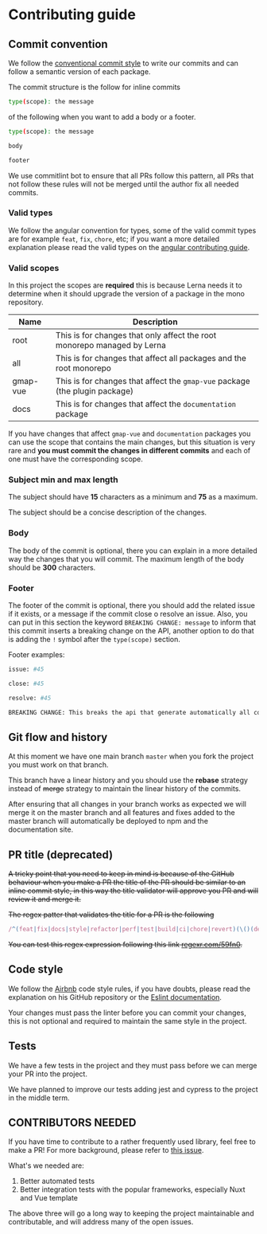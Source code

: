 # Contributing guide

## Commit convention

We follow the [conventional commit style](https://www.conventionalcommits.org/en/v1.0.0/) to write our commits and can follow a semantic version of each package.

The commit structure is the follow for inline commits

```sh
type(scope): the message
```

of the following when you want to add a body or a footer.

```sh
type(scope): the message

body

footer
```

We use commitlint bot to ensure that all PRs follow this pattern, all PRs that not follow these rules will not be merged until the author fix all needed commits.

### Valid types

We follow the angular convention for types, some of the valid commit types are for example `feat`, `fix`, `chore`, etc; if you want a more detailed explanation please read the valid types on the [angular contributing guide](https://github.com/angular/angular/blob/master/CONTRIBUTING.md#type).

### Valid scopes

In this project the scopes are **required** this is because Lerna needs it to determine when it should upgrade the version of a package in the mono repository.

|Name|Description|
|----|-----------|
|root|This is for changes that only affect the root monorepo managed by Lerna|
|all|This is for changes that affect all packages and the root monorepo|
|gmap-vue|This is for changes that affect the `gmap-vue` package (the plugin package)|
|docs|This is for changes that affect the `documentation` package|

If you have changes that affect `gmap-vue` and `documentation` packages you can use the scope that contains the main changes, but this situation is very rare and **you must commit the changes in different commits** and each of one must have the corresponding scope.

### Subject min and max length

The subject should have **15** characters as a minimum and **75** as a maximum.

The subject should be a concise description of the changes.

### Body

The body of the commit is optional, there you can explain in a more detailed way the changes that you will commit. The maximum length of the body should be **300** characters.

### Footer

The footer of the commit is optional, there you should add the related issue if it exists, or a message if the commit close o resolve an issue. Also, you can put in this section the keyword `BREAKING CHANGE: message` to inform that this commit inserts a breaking change on the API, another option to do that is adding the `!` symbol after the `type(scope)` section.

Footer examples:

```sh
issue: #45
```

```sh
close: #45
```

```sh
resolve: #45
```

```sh
BREAKING CHANGE: This breaks the api that generate automatically all components.
```

## Git flow and history

At this moment we have one main branch `master` when you fork the project you must work on that branch.

This branch have a linear history and you should use the **rebase** strategy instead of ~~merge~~ strategy to maintain the linear history of the commits.

After ensuring that all changes in your branch works as expected we will merge it on the master branch and all features and fixes added to the master branch will automatically be deployed to npm and the documentation site.

## PR title (**deprecated**)

~~A tricky point that you need to keep in mind is because of the GitHub behaviour when you make a PR the title of the PR should be similar to an inline commit style, in this way the title validator will approve you PR and will review it and merge it.~~

~~The regex patter that validates the title for a PR is the following~~

```js
/^(feat|fix|docs|style|refactor|perf|test|build|ci|chore|revert)(\()(deps|root|all|gmap-vue|documentation)(\))(:)(\s{1}[\.\/\-\_a-z0-9\s]+)$/gm
```

~~You can test this regex expression following this link [regexr.com/59fn0](regexr.com/59fn0).~~

## Code style

We follow the [Airbnb](https://github.com/airbnb/javascript) code style rules, if you have doubts, please read the explanation on his GitHub repository or the [Eslint documentation](https://eslint.org/docs/rules/).

Your changes must pass the linter before you can commit your changes, this is not optional and required to maintain the same style in the project.

## Tests

We have a few tests in the project and they must pass before we can merge your PR into the project.

We have planned to improve our tests adding jest and cypress to the project in the middle term.

## CONTRIBUTORS NEEDED

If you have time to contribute to a rather frequently used library, feel free to make a PR!
For more background, please refer to [this issue](https://github.com/xkjyeah/vue-google-maps/issues/514).

What's we needed are:

1. Better automated tests
2. Better integration tests with the popular frameworks, especially Nuxt and Vue template

The above three will go a long way to keeping the project maintainable and contributable, and will address many of the open issues.
